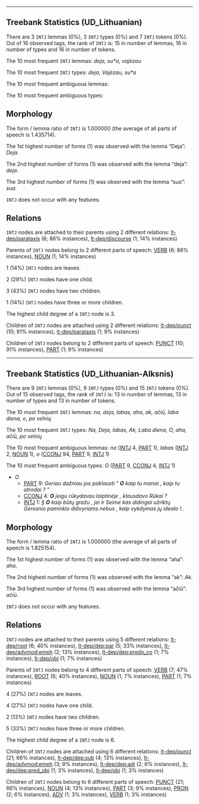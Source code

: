 

--------------------------------------------------------------------------------

## Treebank Statistics (UD_Lithuanian)

There are 3 `INTJ` lemmas (0%), 3 `INTJ` types (0%) and 7 `INTJ` tokens (0%).
Out of 16 observed tags, the rank of `INTJ` is: 15 in number of lemmas, 16 in number of types and 16 in number of tokens.

The 10 most frequent `INTJ` lemmas: <em>deja, su*a, vajėzau</em>

The 10 most frequent `INTJ` types:  <em>deja, Vajėzau, su*a</em>

The 10 most frequent ambiguous lemmas: 

The 10 most frequent ambiguous types:  



## Morphology

The form / lemma ratio of `INTJ` is 1.000000 (the average of all parts of speech is 1.435714).

The 1st highest number of forms (1) was observed with the lemma “Deja”: <em>Deja</em>.

The 2nd highest number of forms (1) was observed with the lemma “deja”: <em>deja</em>.

The 3rd highest number of forms (1) was observed with the lemma “su*a”: <em>su*a</em>.

`INTJ` does not occur with any features.


## Relations

`INTJ` nodes are attached to their parents using 2 different relations: [lt-dep/parataxis]() (6; 86% instances), [lt-dep/discourse]() (1; 14% instances)

Parents of `INTJ` nodes belong to 2 different parts of speech: [VERB]() (6; 86% instances), [NOUN]() (1; 14% instances)

1 (14%) `INTJ` nodes are leaves.

2 (29%) `INTJ` nodes have one child.

3 (43%) `INTJ` nodes have two children.

1 (14%) `INTJ` nodes have three or more children.

The highest child degree of a `INTJ` node is 3.

Children of `INTJ` nodes are attached using 2 different relations: [lt-dep/punct]() (10; 91% instances), [lt-dep/parataxis]() (1; 9% instances)

Children of `INTJ` nodes belong to 2 different parts of speech: [PUNCT]() (10; 91% instances), [PART]() (1; 9% instances)



--------------------------------------------------------------------------------

## Treebank Statistics (UD_Lithuanian-Alksnis)

There are 9 `INTJ` lemmas (0%), 9 `INTJ` types (0%) and 15 `INTJ` tokens (0%).
Out of 15 observed tags, the rank of `INTJ` is: 13 in number of lemmas, 13 in number of types and 13 in number of tokens.

The 10 most frequent `INTJ` lemmas: <em>na, deja, labas, aha, ak, ačiū, laba diena, o, po velnių</em>

The 10 most frequent `INTJ` types:  <em>Na, Deja, labas, Ak, Laba diena, O, aha, ačiū, po velnių</em>

The 10 most frequent ambiguous lemmas: <em>na</em> ([INTJ]() 4, [PART]() 1), <em>labas</em> ([INTJ]() 2, [NOUN]() 1), <em>o</em> ([CCONJ]() 94, [PART]() 9, [INTJ]() 1)

The 10 most frequent ambiguous types:  <em>O</em> ([PART]() 9, [CCONJ]() 4, [INTJ]() 1)


* <em>O</em>
  * [PART]() 9: <em>Geriau dažniau jos paklausti " <b>O</b> kaip tu manai , kaip tu atrodai ? "</em>
  * [CCONJ]() 4: <em><b>O</b> jeigu rūkydavau laiptinėje , klausdavo Rūkai ?</em>
  * [INTJ]() 1: <em>§ <b>O</b> kaip būtų gražu , jei ir Seime kas didingai užriktų Geresnio paminklo didvyriams nebus , kaip vykdymas jų idealo !..</em>

## Morphology

The form / lemma ratio of `INTJ` is 1.000000 (the average of all parts of speech is 1.825154).

The 1st highest number of forms (1) was observed with the lemma “aha”: <em>aha</em>.

The 2nd highest number of forms (1) was observed with the lemma “ak”: <em>Ak</em>.

The 3rd highest number of forms (1) was observed with the lemma “ačiū”: <em>ačiū</em>.

`INTJ` does not occur with any features.


## Relations

`INTJ` nodes are attached to their parents using 5 different relations: [lt-dep/root]() (6; 40% instances), [lt-dep/dep:par]() (5; 33% instances), [lt-dep/advmod:emph]() (2; 13% instances), [lt-dep/dep:predn_co]() (1; 7% instances), [lt-dep/obj]() (1; 7% instances)

Parents of `INTJ` nodes belong to 4 different parts of speech: [VERB]() (7; 47% instances), [ROOT]() (6; 40% instances), [NOUN]() (1; 7% instances), [PART]() (1; 7% instances)

4 (27%) `INTJ` nodes are leaves.

4 (27%) `INTJ` nodes have one child.

2 (13%) `INTJ` nodes have two children.

5 (33%) `INTJ` nodes have three or more children.

The highest child degree of a `INTJ` node is 6.

Children of `INTJ` nodes are attached using 6 different relations: [lt-dep/punct]() (21; 66% instances), [lt-dep/dep:sub]() (4; 13% instances), [lt-dep/advmod:emph]() (3; 9% instances), [lt-dep/dep:adj]() (2; 6% instances), [lt-dep/dep:pred_obj]() (1; 3% instances), [lt-dep/obj]() (1; 3% instances)

Children of `INTJ` nodes belong to 6 different parts of speech: [PUNCT]() (21; 66% instances), [NOUN]() (4; 13% instances), [PART]() (3; 9% instances), [PRON]() (2; 6% instances), [ADV]() (1; 3% instances), [VERB]() (1; 3% instances)

